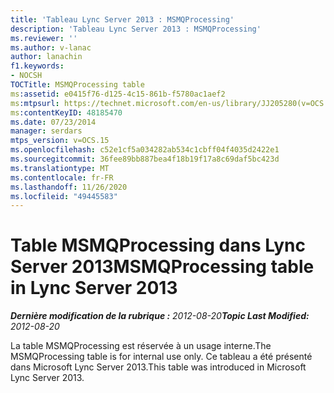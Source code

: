 ```yaml
---
title: 'Tableau Lync Server 2013 : MSMQProcessing'
description: 'Tableau Lync Server 2013 : MSMQProcessing'
ms.reviewer: ''
ms.author: v-lanac
author: lanachin
f1.keywords:
- NOCSH
TOCTitle: MSMQProcessing table
ms:assetid: e0415f76-d125-4c15-861b-f5780ac1aef2
ms:mtpsurl: https://technet.microsoft.com/en-us/library/JJ205280(v=OCS.15)
ms:contentKeyID: 48185470
ms.date: 07/23/2014
manager: serdars
mtps_version: v=OCS.15
ms.openlocfilehash: c52e1cf5a034282ab534c1cbff04f4035d2422e1
ms.sourcegitcommit: 36fee89bb887bea4f18b19f17a8c69daf5bc423d
ms.translationtype: MT
ms.contentlocale: fr-FR
ms.lasthandoff: 11/26/2020
ms.locfileid: "49445583"
---
```

# <a name="msmqprocessing-table-in-lync-server-2013"></a><span data-ttu-id="6db68-103">Table MSMQProcessing dans Lync Server 2013</span><span class="sxs-lookup"><span data-stu-id="6db68-103">MSMQProcessing table in Lync Server 2013</span></span>

<div data-xmlns="http://www.w3.org/1999/xhtml">

<div class="topic" data-xmlns="http://www.w3.org/1999/xhtml" data-msxsl="urn:schemas-microsoft-com:xslt" data-cs="https://msdn.microsoft.com/">

<div data-asp="https://msdn2.microsoft.com/asp">



</div>

<div id="mainSection">

<div id="mainBody"><span data-ttu-id="6db68-104">

<span> </span></span><span class="sxs-lookup"><span data-stu-id="6db68-104">

<span> </span></span></span>

<span data-ttu-id="6db68-105">_**Dernière modification de la rubrique :** 2012-08-20_</span><span class="sxs-lookup"><span data-stu-id="6db68-105">_**Topic Last Modified:** 2012-08-20_</span></span>

<span data-ttu-id="6db68-106">La table MSMQProcessing est réservée à un usage interne.</span><span class="sxs-lookup"><span data-stu-id="6db68-106">The MSMQProcessing table is for internal use only.</span></span> <span data-ttu-id="6db68-107">Ce tableau a été présenté dans Microsoft Lync Server 2013.</span><span class="sxs-lookup"><span data-stu-id="6db68-107">This table was introduced in Microsoft Lync Server 2013.</span></span>

<span data-ttu-id="6db68-108"></div>

<span> </span>

</div>

</div>

</span><span class="sxs-lookup"><span data-stu-id="6db68-108"></div>

<span> </span>

</div>

</div>

</span></span></div>

